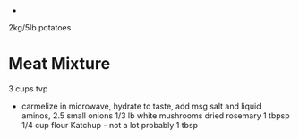 
- 
2kg/5lb potatoes


# Meat Mixture
3 cups tvp 
- carmelize in microwave, hydrate to taste, add msg salt and liquid aminos, 
2.5 small onions 
1/3 lb white mushrooms
dried rosemary 1 tbpsp
1/4 cup flour 
Katchup - not a lot probably 1 tbsp

